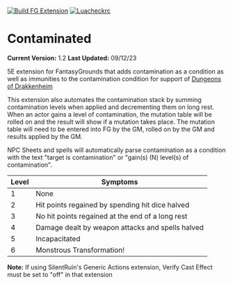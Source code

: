 [![Build FG Extension](https://github.com/rhagelstrom/Contaminated/actions/workflows/create-release.yml/badge.svg)](https://github.com/rhagelstrom/Contaminated/actions/workflows/create-release.yml) [![Luacheckrc](https://github.com/rhagelstrom/Contaminated/actions/workflows/luacheck.yml/badge.svg)](https://github.com/rhagelstrom/Contaminated/actions/workflows/luacheck.yml)
# Contaminated

**Current Version:** 1.2
**Last Updated:** 09/12/23

5E extension for FantasyGrounds that adds contamination as a condition as well as immunities to the contamination condition for support of [Dungeons of Drakkenheim](https://ghostfiregaming.com/dungeons-of-drakkenheim/)

This extension also automates the contamination stack by summing contamination levels when applied and decrementing them on long rest. When an actor gains a level of contamination, the mutation table will be rolled on and the result will show if a mutation takes place. The mutation table will need to be entered into FG by the GM, rolled on by the GM and results applied by the GM.

NPC Sheets and spells will automatically parse contamination as a condition with the text "target is contamination" or "gain(s) (N) level(s) of contamination".

| Level | Symptoms |
|-----|--------|
| 1 | None |
| 2 | Hit points regained by spending hit dice halved |
| 3 | No hit points regained at the end of a long rest |
| 4 | Damage dealt by weapon attacks and spells halved |
| 5 | Incapacitated |
| 6 | Monstrous Transformation! |

**Note:** If using SilentRuin's Generic Actions extension, Verify Cast Effect must be set to "off" in that extension

